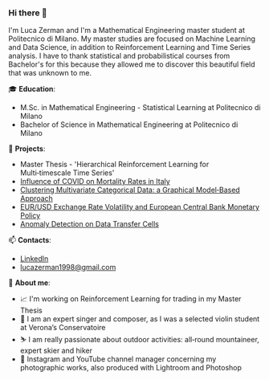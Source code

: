 ### Hi there 👋

I'm Luca Zerman and I'm a Mathematical Engineering master student at Politecnico di Milano. My master studies are focused on Machine Learning and Data Science, in addition to Reinforcement Learning and Time Series analysis. I have to thank statistical and probabilistical courses from Bachelor's for this because they allowed me to discover this beautiful field that was unknown to me.

<!--
**LucaZ98/LucaZ98** is a ✨ _special_ ✨ repository because its `README.md` (this file) appears on your GitHub profile.

Here are some ideas to get you started:

- 🔭 I’m currently working on ...
- 🌱 I’m currently learning ...
- 👯 I’m looking to collaborate on ...
- 🤔 I’m looking for help with ...
- 💬 Ask me about ...
- 📫 How to reach me: ...
- 😄 Pronouns: ...
- ⚡ Fun fact: ...
-->

🎓 **Education**:
- M.Sc. in Mathematical Engineering - Statistical Learning at Politecnico di Milano
- Bachelor of Science in Mathematical Engineering at Politecnico di Milano

📌 **Projects**:

- Master Thesis - 'Hierarchical Reinforcement Learning for Multi‑timescale Time Series'
- [Influence of COVID on Mortality Rates in Italy](https://github.com/LucaZ98/StatappCovid)
- [Clustering Multivariate Categorical Data: a Graphical Model‑Based Approach](https://github.com/LucaZ98/GraphicalModels-BayesStat)
- [EUR/USD Exchange Rate Volatility and European Central Bank Monetary Policy](https://github.com/LucaZ98/Econometrics_project)
- [Anomaly Detection on Data Transfer Cells](https://github.com/LucaZ98/Anomaly-Detection)

📫 **Contacts**:

- [LinkedIn](https://www.linkedin.com/in/luca-zerman/)
- lucazerman1998@gmail.com

👦 **About me**:

- 📈 I'm working on Reinforcement Learning for trading in my Master Thesis
- 🎵 I am an expert singer and composer, as I was a selected violin student at Verona’s Conservatoire
- ⛷️ I am really passionate about outdoor activities: all‑round mountaineer, expert skier and hiker
- 📸 Instagram and YouTube channel manager concerning my photographic works, also produced with Lightroom and Photoshop
